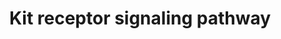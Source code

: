 ---
annotations:
- id: PW:0001227
  parent: signaling pathway
  type: Pathway Ontology
  value: Stem Cell Factor signaling pathway
authors:
- MaintBot
- AlexanderPico
- Ddigles
- Eweitz
description: 'Kit is a receptor protein tyrosine kinase, which is a receptor for stem
  cell factor or kit ligand. Signaling through Kit is important for formation of red
  cells, lymphocytes, mast cells and platelets among others. Binding of Kit receptor
  to stem cell factor leads to an intracellular cascade of events that includes activation
  of PI 3-kinase, Src family kinases and PLC gamma. Activating mutations in the Kit
  receptor are associated with several human malignancies include leukemias, gastrointestinal
  stromal tumors and mastocytomas.  Source: NetPath http://www.netpath.org/pathways?path_id=NetPath_6'
last-edited: 2021-05-19
organisms:
- Gallus gallus
redirect_from:
- /index.php/Pathway:WP774
- /instance/WP774
- /instance/WP774_r117208
revision: r117208
schema-jsonld:
- '@context': https://schema.org/
  '@id': https://wikipathways.github.io/pathways/WP774.html
  '@type': Dataset
  creator:
    '@type': Organization
    name: WikiPathways
  description: 'Kit is a receptor protein tyrosine kinase, which is a receptor for
    stem cell factor or kit ligand. Signaling through Kit is important for formation
    of red cells, lymphocytes, mast cells and platelets among others. Binding of Kit
    receptor to stem cell factor leads to an intracellular cascade of events that
    includes activation of PI 3-kinase, Src family kinases and PLC gamma. Activating
    mutations in the Kit receptor are associated with several human malignancies include
    leukemias, gastrointestinal stromal tumors and mastocytomas.  Source: NetPath
    http://www.netpath.org/pathways?path_id=NetPath_6'
  keywords:
  - ABL1
  - AKT1
  - BTK
  - CBL
  - CBLB
  - CISH
  - CLTC
  - CRK
  - CRKL
  - CSF2RB
  - DOK1
  - EP300
  - FES
  - FYN
  - GRAP
  - GRB10
  - GRB2
  - HCK
  - HRAS
  - INPP5D
  - JAK2
  - KIT
  - KITLG
  - LYN
  - MAP2K1
  - MAPK1
  - MATK
  - MITF
  - PIK3CG
  - PIK3R1
  - PIK3R2
  - PLCE1
  - PRKCB
  - PTPN11
  - PTPN6
  - PTPRU
  - RAF1
  - RASA1
  - RCJMB04_17i9
  - RCJMB04_5a10
  - RPS6KA1
  - SH2B2
  - SH3KBP1
  - SHC1
  - SOCS1
  - SOCS4
  - SOCS5
  - SOCS6
  - SOS1
  - SPRED1
  - SPRED2
  - SRC
  - STAP1
  - STAT3
  - STAT5B
  - TEC
  - VAV2
  - YES1
  license: CC0
  name: Kit receptor signaling pathway
seo: CreativeWork
title: Kit receptor signaling pathway
wpid: WP774
---